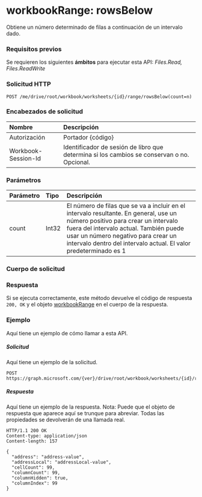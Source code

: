 # <a name="workbookrange-rowsbelow"></a>workbookRange: rowsBelow

Obtiene un número determinado de filas a continuación de un intervalo dado.

### <a name="prerequisites"></a>Requisitos previos
Se requieren los siguientes **ámbitos** para ejecutar esta API: _Files.Read, Files.ReadWrite_
### <a name="http-request"></a>Solicitud HTTP
<!-- { "blockType": "ignored" } -->
```http
POST /me/drive/root/workbook/worksheets/{id}/range/rowsBelow(count=n)

```
### <a name="request-headers"></a>Encabezados de solicitud
| Nombre       | Descripción|
|:---------------|:----------|
| Autorización  | Portador {código}|
| Workbook-Session-Id  | Identificador de sesión de libro que determina si los cambios se conservan o no. Opcional.|

### <a name="parameters"></a>Parámetros

| Parámetro       | Tipo    |Descripción|
|:---------------|:--------|:----------|
|count|Int32|El número de filas que se va a incluir en el intervalo resultante. En general, use un número positivo para crear un intervalo fuera del intervalo actual. También puede usar un número negativo para crear un intervalo dentro del intervalo actual. El valor predeterminado es 1|

### <a name="request-body"></a>Cuerpo de solicitud

### <a name="response"></a>Respuesta
Si se ejecuta correctamente, este método devuelve el código de respuesta `200, OK` y el objeto [workbookRange](../resources/range.md) en el cuerpo de la respuesta.

### <a name="example"></a>Ejemplo
Aquí tiene un ejemplo de cómo llamar a esta API.
##### <a name="request"></a>Solicitud
Aquí tiene un ejemplo de la solicitud.
<!-- {
  "blockType": "request",
  "name": "workbookrange_rowsBelow"
}-->
```http
POST https://graph.microsoft.com/{ver}/drive/root/workbook/worksheets/{id}/range/rowsBelow(count=2)
```

##### <a name="response"></a>Respuesta
Aquí tiene un ejemplo de la respuesta. Nota: Puede que el objeto de respuesta que aparece aquí se trunque para abreviar. Todas las propiedades se devolverán de una llamada real.
<!-- {
  "blockType": "response",
  "truncated": true,
  "@odata.type": "microsoft.graph.range"
} -->
```http
HTTP/1.1 200 OK
Content-type: application/json
Content-length: 157

{
  "address": "address-value",
  "addressLocal": "addressLocal-value",
  "cellCount": 99,
  "columnCount": 99,
  "columnHidden": true,
  "columnIndex": 99
}
```
